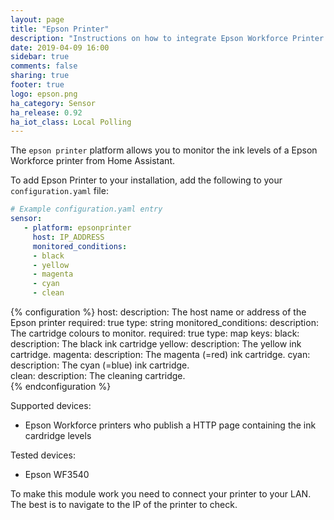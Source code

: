 ```yaml
---
layout: page
title: "Epson Printer"
description: "Instructions on how to integrate Epson Workforce Printer into Home Assistant."
date: 2019-04-09 16:00
sidebar: true
comments: false
sharing: true
footer: true
logo: epson.png
ha_category: Sensor
ha_release: 0.92
ha_iot_class: Local Polling
---
```


The `epson printer` platform allows you to monitor the ink levels of a Epson Workforce printer from Home
Assistant.

To add Epson Printer to your installation,
add the following to your `configuration.yaml` file:

```yaml
# Example configuration.yaml entry
sensor:
   - platform: epsonprinter
     host: IP_ADDRESS
     monitored_conditions:
     - black
     - yellow
     - magenta
     - cyan
     - clean   
```

{% configuration %}
host:
  description: The host name or address of the Epson printer
  required: true
  type: string
monitored_conditions:
  description: The cartridge colours to monitor. 
  required: true
  type: map
  keys:
    black:
      description: The black ink cartridge
    yellow:
      description: The yellow ink cartridge.
    magenta:
      description: The magenta (=red) ink cartridge.
    cyan:
      description: The cyan (=blue) ink cartridge.      
    clean:
      description: The cleaning cartridge.      
{% endconfiguration %}

Supported devices:
- Epson Workforce printers who publish a HTTP page containing the ink cardridge levels

Tested devices:
- Epson WF3540

To make this module work you need to connect your printer to your LAN.
The best is to navigate to the IP of the printer to check.
